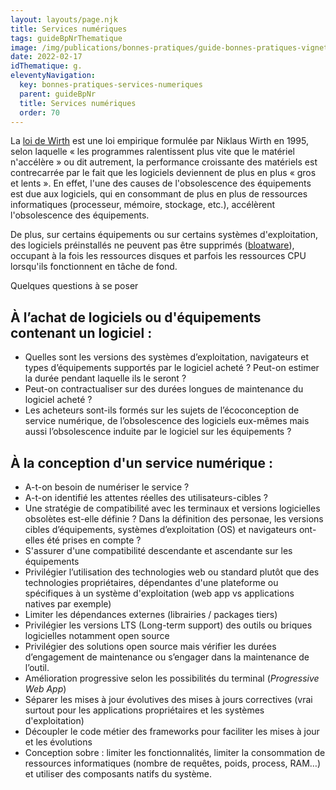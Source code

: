 ```yaml
---
layout: layouts/page.njk
title: Services numériques
tags: guideBpNrThematique
image: /img/publications/bonnes-pratiques/guide-bonnes-pratiques-vignette.webp
date: 2022-02-17
idThematique: g.
eleventyNavigation:
  key: bonnes-pratiques-services-numeriques
  parent: guideBpNr
  title: Services numériques
  order: 70
---
```


La [loi de Wirth](https://fr.wikipedia.org/wiki/Loi_de_Wirth) est une loi empirique formulée par Niklaus Wirth en 1995, selon laquelle « les programmes ralentissent plus vite que le matériel n'accélère » ou dit autrement, la performance croissante des matériels est contrecarrée par le fait que les logiciels deviennent de plus en plus « gros et lents ». En effet, l'une des causes de l'obsolescence des équipements est due aux logiciels, qui en consommant de plus en plus de ressources informatiques (processeur, mémoire, stockage, etc.), accélèrent l'obsolescence des équipements.

De plus, sur certains équipements ou sur certains systèmes d'exploitation, des logiciels préinstallés ne peuvent pas être supprimés ([bloatware](https://fr.wikipedia.org/wiki/Bloatware\))), occupant à la fois les ressources disques et parfois les ressources CPU lorsqu'ils fonctionnent en tâche de fond.

Quelques questions à se poser

## À l’achat de logiciels ou d'équipements contenant un logiciel :

- Quelles sont les versions des systèmes d’exploitation, navigateurs et types d’équipements supportés par le logiciel acheté ? Peut-on estimer la durée pendant laquelle ils le seront ?
- Peut-on contractualiser sur des durées longues de maintenance du logiciel acheté ?
- Les acheteurs sont-ils formés sur les sujets de l’écoconception de service numérique, de l’obsolescence des logiciels eux-mêmes mais aussi l’obsolescence induite par le logiciel sur les équipements ?

## À la conception d'un service numérique :

-	A-t-on besoin de numériser le service ?
-	A-t-on identifié les attentes réelles des utilisateurs-cibles ?
- Une stratégie de compatibilité avec les terminaux et versions logicielles obsolètes est-elle définie ? Dans la définition des personae, les versions cibles d’équipements, systèmes d’exploitation (OS) et navigateurs ont-elles été prises en compte ?
- S'assurer d'une compatibilité descendante et ascendante sur les équipements
- Privilégier l’utilisation des technologies web ou standard plutôt que des technologies propriétaires, dépendantes d'une plateforme ou spécifiques à un système d'exploitation (web app vs applications natives par exemple)
- Limiter les dépendances externes (librairies / packages tiers)
- Privilégier les versions LTS (Long-term support) des outils ou briques logicielles notamment open source
- Privilégier des solutions open source mais vérifier les durées d’engagement de maintenance ou s’engager dans la maintenance de l’outil.
- Amélioration progressive selon les possibilités du terminal (_Progressive Web App_)
- Séparer les mises à jour évolutives des mises à jours correctives (vrai surtout pour les applications propriétaires et les systèmes d'exploitation)
- Découpler le code métier des frameworks pour faciliter les mises à jour et les évolutions
- Conception sobre : limiter les fonctionnalités, limiter la consommation de ressources informatiques (nombre de requêtes, poids, process, RAM…) et utiliser des composants natifs du système.
